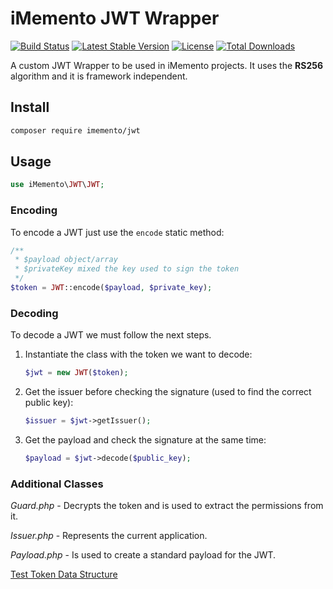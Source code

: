 # iMemento JWT Wrapper
[![Build Status](https://github.com/mementohub/jwt/workflows/Testing/badge.svg)](https://github.com/mementohub/jwt/actions)
[![Latest Stable Version](https://img.shields.io/packagist/v/imemento/jwt)](https://packagist.org/packages/imemento/jwt)
[![License](https://img.shields.io/packagist/l/imemento/jwt)](https://packagist.org/packages/imemento/jwt)
[![Total Downloads](https://img.shields.io/packagist/dt/imemento/jwt)](https://packagist.org/packages/imemento/jwt)

A custom JWT Wrapper to be used in iMemento projects.
It uses the **RS256** algorithm and it is framework independent.

## Install
```bash
composer require imemento/jwt
```

## Usage
```php
use iMemento\JWT\JWT;
```

### Encoding
To encode a JWT just use the `encode` static method:
```php
/**
 * $payload object/array
 * $privateKey mixed the key used to sign the token
 */
$token = JWT::encode($payload, $private_key);
```

### Decoding
To decode a JWT we must follow the next steps.

1. Instantiate the class with the token we want to decode:
	```php
	$jwt = new JWT($token);
	```

2. Get the issuer before checking the signature (used to find the correct public key):
	```php
	$issuer = $jwt->getIssuer();
	```

3. Get the payload and check the signature at the same time:
	```php
	$payload = $jwt->decode($public_key);
	```

### Additional Classes
*Guard.php* - Decrypts the token and is used to extract the permissions from it.

*Issuer.php* - Represents the current application.

*Payload.php* - Is used to create a standard payload for the JWT.

[Test Token Data Structure](test-token.md)
